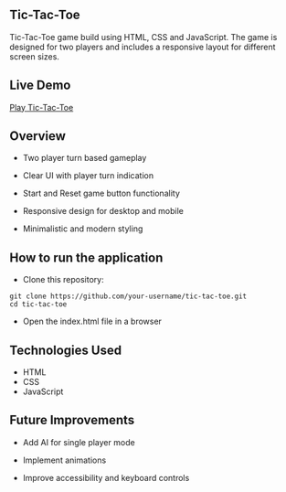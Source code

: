 ## Tic-Tac-Toe

Tic-Tac-Toe game build using HTML, CSS and JavaScript. The game is designed for two players and includes a responsive layout for different screen sizes.

## Live Demo

[Play Tic-Tac-Toe](https://quiet-hotteok-1c7266.netlify.app/)

## Overview

- Two player turn based gameplay

- Clear UI with player turn indication

- Start and Reset game button functionality

- Responsive design for desktop and mobile

- Minimalistic and modern styling

## How to run the application

- Clone this repository:

```
git clone https://github.com/your-username/tic-tac-toe.git
cd tic-tac-toe
```

- Open the index.html file in a browser

## Technologies Used

- HTML
- CSS
- JavaScript

## Future Improvements

- Add AI for single player mode

- Implement animations

- Improve accessibility and keyboard controls
